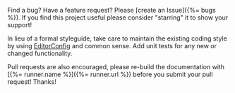 Find a bug? Have a feature request? Please [create an Issue]({%= bugs %}). If you find this project useful please consider "starring" it to show your support!

In lieu of a formal styleguide, take care to maintain the existing coding style by using [EditorConfig](http://editorconfig.org/) and common sense. Add unit tests for any new or changed functionality.

Pull requests are also encouraged, please re-build the documentation with [{%= runner.name %}]({%= runner.url %}) before you submit your pull request! Thanks!
